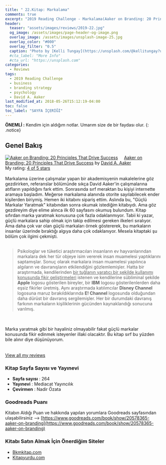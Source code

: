 ```yaml
---
title: " 22.Kitap: Markalama"
comments: true
excerpt: "2019 Reading Challenge - Markalama(Aaker on Branding: 20 Principles That Drive Success) - Yazar: Aaker, David"
header:
  teaser: "assets/images/reviews/2019-22.jpg"
  og_image: /assets/images/page-header-og-image.png
  overlay_image: /assets/images/unsplash-image-25.jpg
  overlay_color: "#000"
  overlay_filter: "0.5"
  caption: "Photo by [Kelli Tungay](https://unsplash.com/@kellitungay?utm_source=unsplash&utm_medium=referral&utm_content=creditCopyText) on Unsplash"
  #cta_label: "More Info"
  #cta_url: "https://unsplash.com"
categories:
  - Reviews
tags:
  - 2019 Reading Challenge
  - business
  - branding strategy
  - psychology
  - David A. Aaker
last_modified_at: 2018-05-26T15:12:19-04:00
toc: false
toc_label: "SAYFA İÇERİĞİ"
---
```




**ÖNEMLİ :** Kendim için aldığım notlar. Umarım size de bir faydası olur.
{: .notice}

## Genel Bakış
<a href="https://www.goodreads.com/book/show/20578365-aaker-on-branding" style="float: left; padding-right: 20px"><img border="0" alt="Aaker on Branding: 20 Principles That Drive Success" src="https://i.gr-assets.com/images/S/compressed.photo.goodreads.com/books/1390432646l/20578365._SX98_.jpg" /></a><a href="https://www.goodreads.com/book/show/20578365-aaker-on-branding">Aaker on Branding: 20 Principles That Drive Success</a> by <a href="https://www.goodreads.com/author/show/103796.David_A_Aaker">David A. Aaker</a><br/>
My rating: <a href="https://www.goodreads.com/review/show/2930890467">4 of 5 stars</a><br /><br />
Markalama üzerine çalışmalar yapan bir akademisyenin makalelerine göz gezdirirken, referanslar bölümünde sıkça David Aaker'in çalışmalarına atıfların yapıldığını fark ettim. Sonrasında sırf meraktan bu kişiyi internette aramaya başladım. Meğerse markalama alanında otorite sayılabilecek ender kişilerden biriymiş. Hemen iki kitabını sipariş ettim. Aslında bu, "Güçlü Markalar Yaratmak" kitabından sonra okumak istediğim kitabıydı. Ama göz gezdireyim diye elime alınca ilk 60 sayfasını okumuş bulundum. Kitap sıfırdan marka yaratmak konusuna çok fazla odaklanmıyor. Tabii ki yazar, güçlü markalara sahip olmak için takip edilmesi gereken ilkeleri sıralıyor. Ama daha çok var olan güçlü markaları örnek göstererek, bu markaların insanlar üzerinde bıraktığı algıya daha çok odaklanıyor. Mesela kitaptaki şu bölüm çok ilgimi çekmişti. <br /><br />

> Psikologlar ve tüketici araştırmacıları insanların ev hayvanlarından markalara dek her tür objeye isim vererek insan muamelesi yaptıklarını saptamışlar. Sonuç olarak markalara insan muamelesi yapılınca algıların ve davranışların etkilendiğini gözlemlemişler. Hatta bir araştırmada, kendilerinden <u>bir tuğlanın yaratıcı bir şekilde kullanımı konusunda fikir geliştirmeleri</u> istenen ve kendilerine sübliminal şekilde <b>Apple</b> logosu gösterilen bireyler, bir <b>IBM</b> logosu gösterilenlerden daha eşsiz fikirler üretmiş. Aynı araştırmada katılımcılar <b>Disney Channel</b> logosuna maruz bırakıldıklarında <b>E! Channel</b> logosunda olduğundan daha dürüst bir davranış sergilemişler. Her bir durumdaki davranış farkının markaların kişiliklerinin gücünden kaynaklandığı sonucuna varılmış.

<br /><br />Marka yaratmak gibi bir hayaliniz olmayabilir fakat güçlü markalar konusunda fikir edinmek isteyenler illaki olacaktır. Bu kitap sırf bu yüzden bile alınır diye düşünüyorum. <br />
<br/><br/>
<a href="https://www.goodreads.com/review/list/88145705-hasan-elik">View all my reviews</a>

### Kitap Sayfa Sayısı ve Yayınevi
- **Sayfa sayısı** : 264
- **Yayınevi** : Mediacat Yayıncılık
- **Çevirmen** : Nadir Özata

### Goodreads Puanı
Kitabın Aldığı Puan ve hakkında yapılan yorumlara Goodreads sayfasından ulaşabilirsiniz --> [https://www.goodreads.com/book/show/20578365-aaker-on-branding](https://www.goodreads.com/book/show/20578365-aaker-on-branding)

### Kitabı Satın Almak İçin Önerdiğim Siteler

- [Bkmkitap.com](https://www.bkmkitap.com/markalama?gclid=Cj0KCQjwy97qBRDoARIsAITONTI8D-nQ70dd87VZ-2VTLwYPbT9NzSDDIL_3zlsjLakJ0pkXdf0g22IaAm7cEALw_wcB)
- [Kitapyurdu.com](https://www.kitapyurdu.com/kitap/markalama-amp-basariya-ulastiran-20-temel-ilke/351221.html?gclid=Cj0KCQjwy97qBRDoARIsAITONTLn06ZfXqWcRDwLwpi4WMVIkFjQ32H3pqjdF4HPia4iJnu447KwOhYaApLoEALw_wcB)
